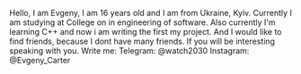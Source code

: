Hello, I am Evgeny, I am 16 years old and I am from Ukraine, Kyiv. Currently I am studying at College on in engineering of software.
Also currently I'm learning C++ and now i am writing the first my project.
And I would like to find friends, because I dont have many friends. If you will be interesting speaking with you. Write me:
Telegram: @watch2030
Instagram: @Evgeny_Carter
